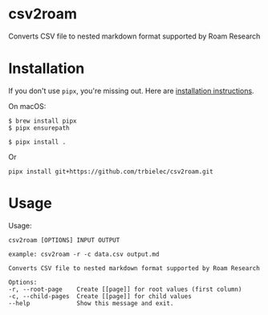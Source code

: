 # csv2roam

Converts CSV file to nested markdown format supported by Roam Research


# Installation

If you don't use `pipx`, you're missing out.
Here are [installation instructions](https://github.com/pipxproject/pipx/).

On macOS:

    $ brew install pipx
    $ pipx ensurepath

    $ pipx install .

Or

    pipx install git+https://github.com/trbielec/csv2roam.git


# Usage

Usage:


    csv2roam [OPTIONS] INPUT OUTPUT

    example: csv2roam -r -c data.csv output.md

    Converts CSV file to nested markdown format supported by Roam Research

    Options:
    -r, --root-page    Create [[page]] for root values (first column)
    -c, --child-pages  Create [[page]] for child values
    --help             Show this message and exit.
